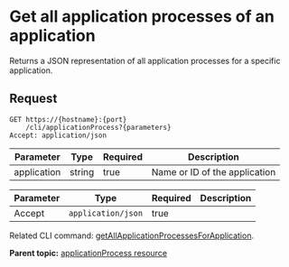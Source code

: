 # Get all application processes of an application

Returns a JSON representation of all application processes for a specific application.

## Request

```
GET https://{hostname}:{port}
    /cli/applicationProcess?{parameters}
Accept: application/json

```

|Parameter|Type|Required|Description|
|---------|----|--------|-----------|
|application|string|true|Name or ID of the application|

|Parameter|Type|Required|Description|
|---------|----|--------|-----------|
|Accept|`application/json`|true| |

Related CLI command: [getAllApplicationProcessesForApplication](udclient_getallapplicationprocessesforapplication.md).

**Parent topic:** [applicationProcess resource](../../com.udeploy.api.doc/topics/rest_cli_applicationprocess.md)

